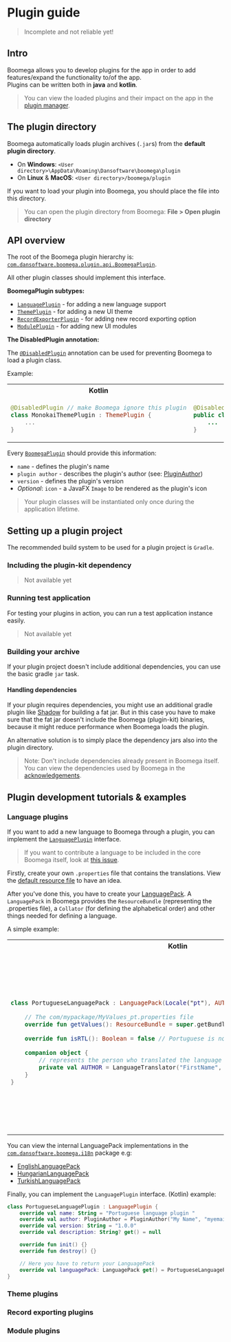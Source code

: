 # Plugin guide

> Incomplete and not reliable yet!

## Intro

Boomega allows you to develop plugins for the app in order to add features/expand the functionality to/of the app.  
Plugins can be written both in **java** and **kotlin**.

> You can view the loaded plugins and their impact on the app in the [plugin manager](/docs/USER_GUIDE.md#plugin-manager).

## The plugin directory

Boomega automatically loads plugin archives (`.jar`s) from the **default plugin directory**.

* On **Windows**: `<User directory>\AppData\Roaming\Dansoftware\boomega\plugin`
* On **Linux** & **MacOS**: `<User directory>/boomega/plugin`

If you want to load your plugin into Boomega, you should place the file into this directory.

> You can open the plugin directory from Boomega:
> **File > Open plugin directory**

## API overview

The root of the Boomega plugin hierarchy is:
[`com.dansoftware.boomega.plugin.api.BoomegaPlugin`](/src/main/java/com/dansoftware/boomega/plugin/api/BoomegaPlugin.kt).

All other plugin classes should implement this interface.

**BoomegaPlugin subtypes:**

* [`LanguagePlugin`](/src/main/java/com/dansoftware/boomega/plugin/api/LanguagePlugin.kt) - for adding a new language support
* [`ThemePlugin`](/src/main/java/com/dansoftware/boomega/plugin/api/ThemePlugin.kt) - for adding a new UI theme
* [`RecordExporterPlugin`](/src/main/java/com/dansoftware/boomega/plugin/api/RecordExporterPlugin.kt) - for adding new record exporting option
* [`ModulePlugin`](/src/main/java/com/dansoftware/boomega/plugin/api/ModulePlugin.kt) - for adding new UI modules

**The DisabledPlugin annotation:**

The [`@DisabledPlugin`](/src/main/java/com/dansoftware/boomega/plugin/api/DisabledPlugin.java) annotation can be used
for preventing Boomega to load a plugin class. 

Example:
<table>

<tr>
<th>Kotlin</th>
<th>Java</th>
</tr>

<tr>

<td>

```kotlin
@DisabledPlugin // make Boomega ignore this plugin
class MonokaiThemePlugin : ThemePlugin {
    ...
}
```

</td>

<td>

```java
@DisabledPlugin // make Boomega ignore this plugin
public class MonokaiThemePlugin implements ThemePlugin {
    ...
}
```

</td>

</tr>
</table>

Every [`BoomegaPlugin`](/src/main/java/com/dansoftware/boomega/plugin/api/BoomegaPlugin.kt) should provide this information:
* `name` - defines the plugin's name
* `plugin author` - describes the plugin's author (see: [PluginAuthor](/src/main/java/com/dansoftware/boomega/plugin/api/PluginAuthor.kt))
* `version` - defines the plugin's version
* _Optional_: `icon` - a JavaFX `Image` to be rendered as the plugin's icon

> Your plugin classes will be instantiated only once during the application lifetime.

## Setting up a plugin project

The recommended build system to be used for a plugin project is `Gradle`.

### Including the plugin-kit dependency

> Not available yet

### Running test application

For testing your plugins in action, you can run a test application instance easily.

> Not available yet

### Building your archive

If your plugin project doesn't include additional dependencies, you can use the basic gradle `jar` task.

#### Handling dependencies

If your plugin requires dependencies, you might use an additional gradle plugin like [Shadow](https://github.com/johnrengelman/shadow)
for building a fat jar. But in this case you have to make sure that the fat jar doesn't include the Boomega
(plugin-kit) binaries, because it might reduce performance when Boomega loads the plugin.

An alternative solution is to simply place the dependency jars also into the plugin directory.

> Note: Don't include dependencies already present in Boomega itself.   
> You can view the dependencies used by Boomega in the [acknowledgements](/ACKNOWLEDGEMENTS.md#used-libraries).

## Plugin development tutorials & examples

### Language plugins

If you want to add a new language to Boomega through a plugin, you can implement the
[`LanguagePlugin`](/src/main/java/com/dansoftware/boomega/plugin/api/LanguagePlugin.kt) interface.

> If you want to contribute a language to be included in the core Boomega itself, look at [this issue](https://github.com/Dansoftowner/Boomega/issues/162).

Firstly, create your own `.properties` file that contains the translations. 
View the [default resource file](/src/main/resources/com/dansoftware/boomega/i18n/Values.properties) to have an idea.

After you've done this, you have to create your [LanguagePack](/src/main/java/com/dansoftware/boomega/i18n/LanguagePack.java).
A `LanguagePack` in Boomega provides the `ResourceBundle` (representing the .properties file), 
a `Collator` (for defining the alphabetical order) and other things needed for defining a language. 

A simple example:

<table>

<tr>
<th>Kotlin</th>
<th>Java</th>
</tr>

<tr>

<td>

```kotlin
class PortugueseLanguagePack : LanguagePack(Locale("pt"), AUTHOR) {

    // The com/mypackage/MyValues_pt.properties file
    override fun getValues(): ResourceBundle = super.getBundle("com.mypackage.MyValues")

    override fun isRTL(): Boolean = false // Portuguese is not a right-to-left language

    companion object {
        // represents the person who translated the language
        private val AUTHOR = LanguageTranslator("FirstName", "LastName", "myemail@example.com")
    }
}
```

</td>

<td>

```java
public class PortugueseLanguagePack extends LanguagePack {

    // the Locale representing the language we want to translate to (in this case Portuguese)
    private static final Locale LOCALE = new Locale("pt");

    // represents the person who translated the language
    private static final LanguageTranslator AUTHOR = new LanguageTranslator("FirstName" ,"LastName", "myemail@example.com");

    protected PortugueseLanguagePack() {
        super(LOCALE, AUTHOR);
    }

    @Override
    public @NotNull ResourceBundle getValues() {
        // The com/mypackage/MyValues_pt.properties file
        return super.getBundle("com.mypackage.MyValues");
    }

    @Override
    protected boolean isRTL() {
        return false; // Portuguese is not a right-to-left language
    }
}
```

</td>

</tr>
</table>

You can view the internal LanguagePack implementations 
in the [`com.dansoftware.boomega.i18n`](/src/main/java/com/dansoftware/boomega/i18n) package e.g:
* [EnglishLanguagePack](/src/main/java/com/dansoftware/boomega/i18n/EnglishLanguagePack.java)
* [HungarianLanguagePack](/src/main/java/com/dansoftware/boomega/i18n/HungarianLanguagePack.java)
* [TurkishLanguagePack](/src/main/java/com/dansoftware/boomega/i18n/TurkishLanguagePack.java)

Finally, you can implement the `LanguagePlugin` interface. (Kotlin) example:

```kotlin
class PortugueseLanguagePlugin : LanguagePlugin {
    override val name: String = "Portuguese language plugin "
    override val author: PluginAuthor = PluginAuthor("My Name", "myemail@example.com")
    override val version: String = "1.0.0"
    override val description: String? get() = null

    override fun init() {}
    override fun destroy() {}

    // Here you have to return your LanguagePack
    override val languagePack: LanguagePack get() = PortugueseLanguagePack()
}
```

### Theme plugins

### Record exporting plugins

### Module plugins